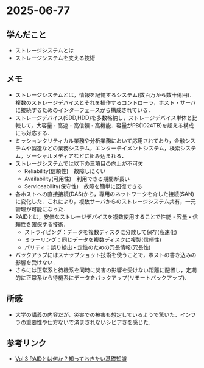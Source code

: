 # 2025-06-77

## 学んだこと
- ストレージシステムとは
- ストレージシステムを支える技術

## メモ
- ストレージシステムとは，情報を記憶するシステム(数百万から数十億円)．複数のストレージデバイスとそれを操作するコントローラ，ホスト・サーバに接続するためのインターフェースから構成されている．
- ストレージデバイス(SDD,HDD)を多数格納し，ストレージデバイス単体と比較して，大容量・高速・高信頼・高機能．容量がPB(1024TB)を超える構成にも対応する．
- ミッションクリティカル業務や分析業務において応用されており，金融システムや製造などの業務システム，エンターテイメントシステム，検索システム，ソーシャルメディアなどに組み込まれる．
- ストレージシステムでは以下の三項目の向上が不可欠
    - Reliability(信頼性)　故障しにくい
    - Availability(可用性)　利用できる期間が長い
    - Serviceability(保守性)　故障を簡単に回復できる
- 各ホストへの直接接続(DAS)から，専用のネットワークを介した接続(SAN)に変化した．これにより，複数サーバからのストレージシステム共有，一元管理が可能になった．
- RAIDとは，安価なストレージデバイスを複数使用することで性能・容量・信頼性を確保する技術．
    - ストライピング：データを複数ディスクに分散して保存(高速化)
    - ミラーリング：同じデータを複数ディスクに複製(信頼性)
    - パリティ：誤り検出・定性のための冗長情報(冗長性)
- バックアップにはスナップショット技術を使うことで，ホストの書き込みの影響を受けない．
- さらには正常系と待機系を同時に災害の影響を受けない距離に配置し，定期的に正常系から待機系にデータをバックアップ(リモートバックアップ)．

## 所感
- 大学の講義の内容だが，災害での被害も想定しているようで驚いた．インフラの重要性や仕方ないで済まされないシビアさを感じた．

## 参考リンク
- [Vol.3 RAIDとは何か？知っておきたい基礎知識](https://www.elecom.co.jp/pickup/column/storage_column/00003/)